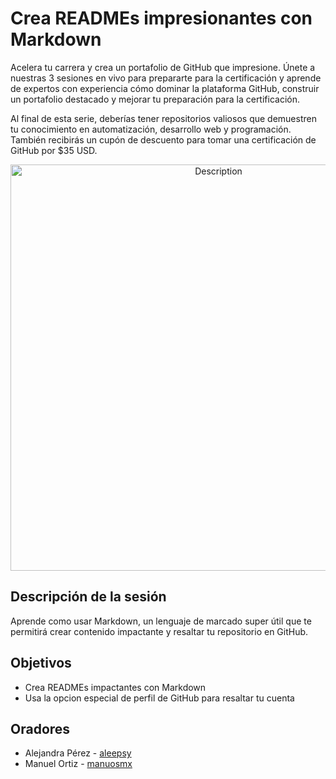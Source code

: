 # Crea READMEs impresionantes con Markdown

Acelera tu carrera y crea un portafolio de GitHub que impresione. Únete a nuestras 3 sesiones en vivo para prepararte para la certificación y aprende de expertos con experiencia cómo dominar la plataforma GitHub, construir un portafolio destacado y mejorar tu preparación para la certificación.

Al final de esta serie, deberías tener repositorios valiosos que demuestren tu conocimiento en automatización, desarrollo web y programación. También recibirás un cupón de descuento para tomar una certificación de GitHub por $35 USD.

<!-- ADD IMAGES -->
<p align="center">
<img src="https://github.com/user-attachments/assets/84955561-5ca3-4046-8155-2c8518d827b0#center" alt="Description" width="650" height="650">  
</p>
<!-- ADD IMAGES END -->

## Descripción de la sesión

Aprende como usar Markdown, un lenguaje de marcado super útil que te permitirá crear contenido impactante y resaltar tu repositorio en GitHub.

## Objetivos

- Crea READMEs impactantes con Markdown
- Usa la opcion especial de perfil de GitHub para resaltar tu cuenta

## Oradores

- Alejandra Pérez - [aleepsy](https://github.com/aleepsy)
- Manuel Ortiz - [manuosmx](https://github.com/ManuOSMx)
